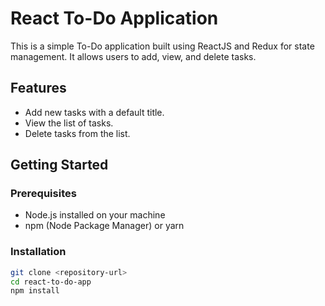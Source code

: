 # React To-Do Application

This is a simple To-Do application built using ReactJS and Redux for state management. It allows users to add, view, and delete tasks.

## Features

- Add new tasks with a default title.
- View the list of tasks.
- Delete tasks from the list.

## Getting Started

### Prerequisites

- Node.js installed on your machine
- npm (Node Package Manager) or yarn

### Installation

```bash
git clone <repository-url>
cd react-to-do-app
npm install
